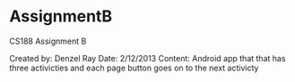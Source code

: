 AssignmentB
===========

CS188 Assignment B

Created by: Denzel Ray
Date: 2/12/2013
Content: Android app that that has three activicties and each page button goes on to the next activicty
